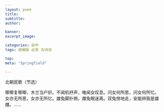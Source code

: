 ```yaml
---
layout: poem
title: 
subtitle: 
author: 

banner:
excerpt_image: 

categories: 初中
tags: 部编版 必背 古诗词

top: 
meta: "Springfield"

---
```


北朝民歌（节选）

唧唧复唧唧，木兰当户织。不闻机杼声，唯闻女叹息。问女何所思，问女何所忆。女亦无所思，女亦无所忆。雄兔脚扑朔，雌兔眼迷离。双兔傍地走，安能辨我是雄雌。……